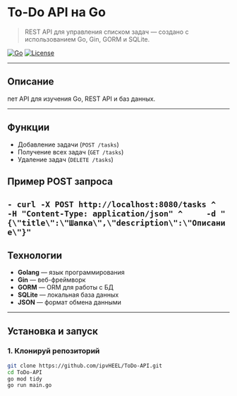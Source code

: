 # To-Do API на Go

> REST API для управления списком задач — создано с использованием Go, Gin, GORM и SQLite.

[![Go](https://img.shields.io/badge/Go-1.22-blue)](https://golang.org)
[![License](https://img.shields.io/badge/License-MIT-green)](LICENSE)

---

##  Описание
пет API для изучения Go, REST API и баз данных.

---

##  Функции
-  Добавление задачи (`POST /tasks`)
-  Получение всех задач (`GET /tasks`)
- Удаление задач (`DELETE /tasks`)
## Пример POST запроса
``` - curl -X POST http://localhost:8080/tasks ^     -H "Content-Type: application/json" ^     -d "{\"title\":\"Шапка\",\"description\":\"Описание\"}" ```
---

##  Технологии
- **Golang** — язык программирования
- **Gin** — веб-фреймворк
- **GORM** — ORM для работы с БД
- **SQLite** — локальная база данных
- **JSON** — формат обмена данными

---

## Установка и запуск

### 1. Клонируй репозиторий
```bash
git clone https://github.com/ipvHEEL/ToDo-API.git
cd ToDo-API
go mod tidy
go run main.go
```
